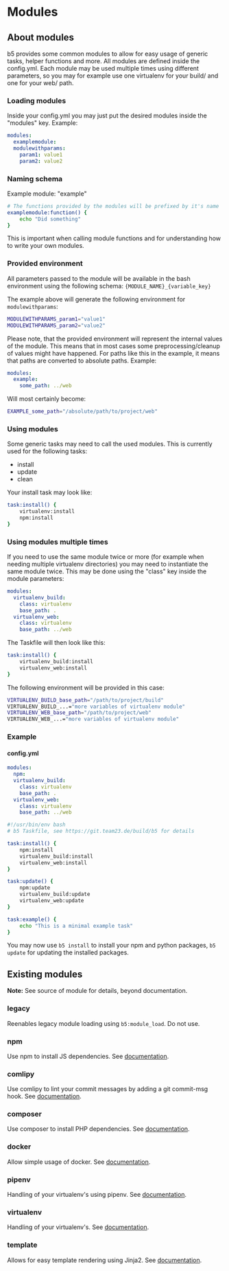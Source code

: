 # Modules

## About modules

b5 provides some common modules to allow for easy usage of generic tasks, helper functions and more. All
modules are defined inside the config.yml. Each module may be used multiple times using different parameters,
so you may for example use one virtualenv for your build/ and one for your web/ path.

### Loading modules

Inside your config.yml you may just put the desired modules inside the "modules" key. Example:

```yaml
modules:
  examplemodule:
  modulewithparams:
    param1: value1
    param2: value2
```

### Naming schema

Example module: "example"

```bash
# The functions provided by the modules will be prefixed by it's name
examplemodule:function() {
    echo "Did something"
}
```

This is important when calling module functions and for understanding how to write your own modules.

### Provided environment

All parameters passed to the module will be available in the bash environment using the following schema:
`{MODULE_NAME}_{variable_key}`

The example above will generate the following environment for `modulewithparams`:
```bash
MODULEWITHPARAMS_param1="value1"
MODULEWITHPARAMS_param2="value2"
```

Please note, that the provided environment will represent the internal values of the module. This
means that in most cases some preprocessing/cleanup of values might have happened. For paths like
this in the example, it means that paths are converted to absolute paths. Example:

```yaml
modules:
  example:
    some_path: ../web
```

Will most certainly become:

```bash
EXAMPLE_some_path="/absolute/path/to/project/web"
```


### Using modules

Some generic tasks may need to call the used modules. This is currently used for the following tasks:
* install
* update
* clean

Your install task may look like:

```bash
task:install() {
    virtualenv:install
    npm:install
}
```

### Using modules multiple times

If you need to use the same module twice or more (for example when needing multiple virtualenv directories)
you may need to instantiate the same module twice. This may be done using the "class" key inside the
module parameters:

```yaml
modules:
  virtualenv_build:
    class: virtualenv
    base_path: .
  virtualenv_web:
    class: virtualenv
    base_path: ../web
```

The Taskfile will then look like this:

```bash
task:install() {
    virtualenv_build:install
    virtualenv_web:install
}
```

The following environment will be provided in this case:

```bash
VIRTUALENV_BUILD_base_path="/path/to/project/build"
VIRTUALENV_BUILD_...="more variables of virtualenv module"
VIRTUALENV_WEB_base_path="/path/to/project/web"
VIRTUALENV_WEB_...="more variables of virtualenv module"
```

### Example

#### config.yml

```yaml
modules:
  npm:
  virtualenv_build:
    class: virtualenv
    base_path: .
  virtualenv_web:
    class: virtualenv
    base_path: ../web
```

```bash
#!/usr/bin/env bash
# b5 Taskfile, see https://git.team23.de/build/b5 for details

task:install() {
    npm:install
    virtualenv_build:install
    virtualenv_web:install
}

task:update() {
    npm:update
    virtualenv_build:update
    virtualenv_web:update
}

task:example() {
    echo "This is a minimal example task"
}
```

You may now use `b5 install` to install your npm and python packages, `b5 update` for updating the installed
packages.

## Existing modules

**Note:** See source of module for details, beyond documentation.

### legacy

Reenables legacy module loading using `b5:module_load`. Do not use.

### npm

Use npm to install JS dependencies. See [documentation](modules/npm.md).

### comlipy

Use comlipy to lint your commit messages by adding a git commit-msg hook. See [documentation](modules/comlipy.md).

### composer

Use composer to install PHP dependencies. See [documentation](modules/composer.md).

### docker

Allow simple usage of docker. See [documentation](modules/docker.md).

### pipenv

Handling of your virtualenv's using pipenv. See [documentation](modules/pipenv.md).

### virtualenv

Handling of your virtualenv's. See [documentation](modules/virtualenv.md).

### template

Allows for easy template rendering using Jinja2. See [documentation](modules/template.md).
